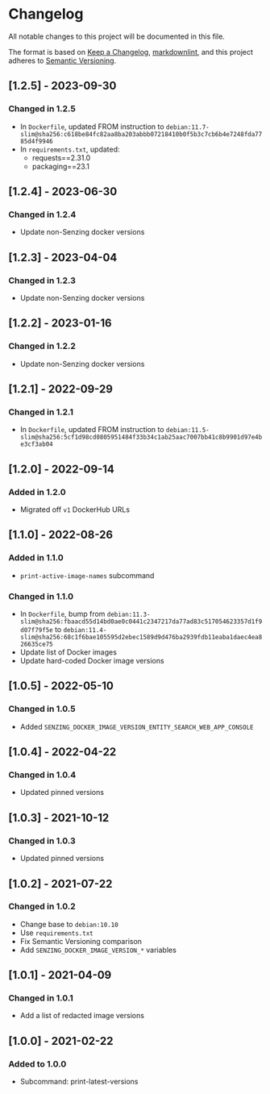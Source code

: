 # Changelog

All notable changes to this project will be documented in this file.

The format is based on [Keep a Changelog](https://keepachangelog.com/en/1.0.0/),
[markdownlint](https://dlaa.me/markdownlint/),
and this project adheres to [Semantic Versioning](https://semver.org/spec/v2.0.0.html).

## [1.2.5] - 2023-09-30

### Changed in 1.2.5

- In `Dockerfile`, updated FROM instruction to `debian:11.7-slim@sha256:c618be84fc82aa8ba203abbb07218410b0f5b3c7cb6b4e7248fda7785d4f9946`
- In `requirements.txt`, updated:
  - requests==2.31.0
  - packaging==23.1

## [1.2.4] - 2023-06-30

### Changed in 1.2.4

- Update non-Senzing docker versions

## [1.2.3] - 2023-04-04

### Changed in 1.2.3

- Update non-Senzing docker versions

## [1.2.2] - 2023-01-16

### Changed in 1.2.2

- Update non-Senzing docker versions

## [1.2.1] - 2022-09-29

### Changed in 1.2.1

- In `Dockerfile`, updated FROM instruction to `debian:11.5-slim@sha256:5cf1d98cd0805951484f33b34c1ab25aac7007bb41c8b9901d97e4be3cf3ab04`

## [1.2.0] - 2022-09-14

### Added in 1.2.0

- Migrated off `v1` DockerHub URLs

## [1.1.0] - 2022-08-26

### Added in 1.1.0

- `print-active-image-names` subcommand

### Changed in 1.1.0

- In `Dockerfile`, bump from `debian:11.3-slim@sha256:fbaacd55d14bd0ae0c0441c2347217da77ad83c517054623357d1f9d07f79f5e` to `debian:11.4-slim@sha256:68c1f6bae105595d2ebec1589d9d476ba2939fdb11eaba1daec4ea826635ce75`
- Update list of Docker images
- Update hard-coded Docker image versions

## [1.0.5] - 2022-05-10

### Changed in 1.0.5

- Added `SENZING_DOCKER_IMAGE_VERSION_ENTITY_SEARCH_WEB_APP_CONSOLE`

## [1.0.4] - 2022-04-22

### Changed in 1.0.4

- Updated pinned versions

## [1.0.3] - 2021-10-12

### Changed in 1.0.3

- Updated pinned versions

## [1.0.2] - 2021-07-22

### Changed in 1.0.2

- Change base to `debian:10.10`
- Use `requirements.txt`
- Fix Semantic Versioning comparison
- Add `SENZING_DOCKER_IMAGE_VERSION_*` variables

## [1.0.1] - 2021-04-09

### Changed in 1.0.1

- Add a list of redacted image versions

## [1.0.0] - 2021-02-22

### Added to 1.0.0

- Subcommand: print-latest-versions
